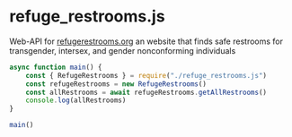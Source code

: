 # refuge_restrooms.js
Web-API for [refugerestrooms.org](https://www.refugerestrooms.org/) an website that finds safe restrooms for transgender, intersex, and gender nonconforming individuals

```JavaScript
async function main() {
	const { RefugeRestrooms } = require("./refuge_restrooms.js")
	const refugeRestrooms = new RefugeRestrooms()
	const allRestrooms = await refugeRestrooms.getAllRestrooms()
	console.log(allRestrooms)
}

main()
```
